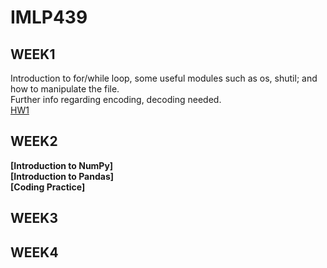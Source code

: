 # IMLP439

## WEEK1  
Introduction to for/while loop, some useful modules such as os, shutil; and how to manipulate the file.  
Further info regarding encoding, decoding needed.  
[HW1](https://github.com/TonyDai702/IMLP439/tree/41a23c98d909b0d9a36dd614253898c227b99189/Unit01)

## WEEK2  
**[Introduction to NumPy]**  
**[Introduction to Pandas]**    
**[Coding Practice]**
## WEEK3

## WEEK4
